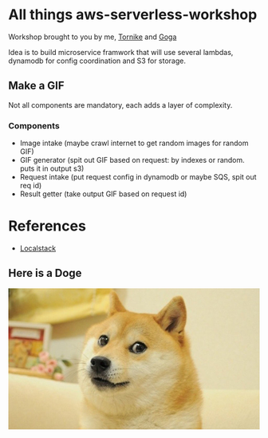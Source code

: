 # All things aws-serverless-workshop

Workshop brought to you by me, [Tornike](https://github.com/tokotokosd) and [Goga]()

Idea is to build microservice framwork that will use several lambdas, dynamodb for config coordination and S3 for storage.

## Make a GIF
Not all components are mandatory, each adds a layer of complexity.
### Components
- Image intake (maybe crawl internet to get random images for random GIF)
- GIF generator (spit out GIF based on request: by indexes or random. puts it in output s3)
- Request intake (put request config in dynamodb or maybe SQS, spit out req id)
- Result getter (take output GIF based on request id)

# References
- [Localstack](https://localstack.cloud/)

## Here is a Doge

![doge](./.images/doge.jpg)

